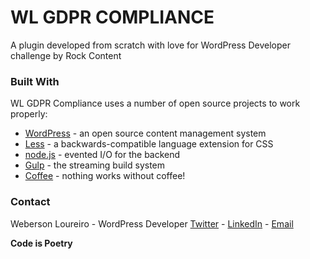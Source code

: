 # WL GDPR COMPLIANCE

A plugin developed from scratch with love for WordPress Developer challenge by Rock Content

### Built With

WL GDPR Compliance uses a number of open source projects to work properly:

* [WordPress] - an open source content management system
* [Less] - a backwards-compatible language extension for CSS
* [node.js] - evented I/O for the backend
* [Gulp] - the streaming build system
* [Coffee] - nothing works without coffee!

### Contact

Weberson Loureiro - WordPress Developer
[Twitter] - [LinkedIn] - [Email]

**Code is Poetry**

[//]: # (These are reference links used in the body of this note and get stripped out when the markdown processor does its job. There is no need to format nicely because it shouldn't be seen. Thanks SO - http://stackoverflow.com/questions/4823468/store-comments-in-markdown-syntax)

   [node.js]: <http://nodejs.org>
   [WordPress]: <https://wordpress.org/>
   [Less]: <http://lesscss.org/>
   [Gulp]: <http://gulpjs.com>
   [Coffee]: <https://en.wikipedia.org/wiki/Coffee>
   
   [Twitter]: <https://twitter.com/webersonTI>
   [LinkedIn]: <https://www.linkedin.com/in/webersonloureiro/>
   [Email]: <mailto:weberson.suportetecnico@gmail.com>